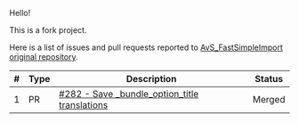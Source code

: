 Hello!

This is a fork project.

Here is a list of issues and pull requests reported to [AvS_FastSimpleImport original repository](https://github.com/avstudnitz/AvS_FastSimpleImport).

|#|Type|Description|Status|
|-|----|-----------|------|
|1|PR|[#282 - Save _bundle_option_title translations](https://github.com/avstudnitz/AvS_FastSimpleImport/pull/282)|Merged|

